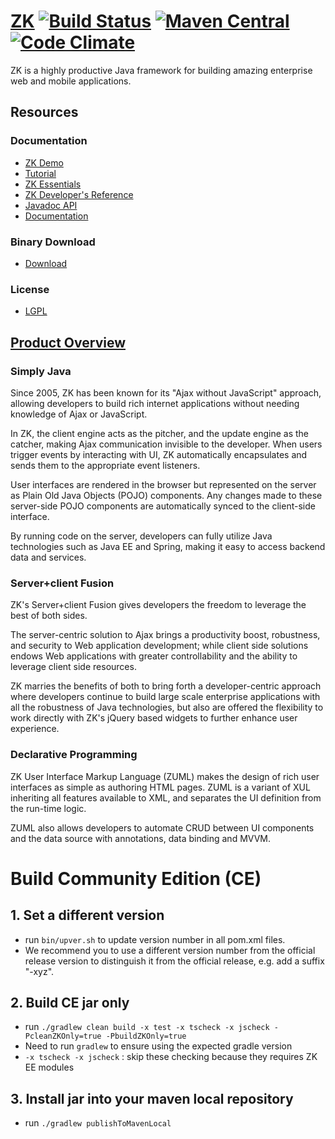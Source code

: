 # [ZK](http://www.zkoss.org/) [![Build Status](https://github.com/zkoss/zk/workflows/zk-build/badge.svg)](https://github.com/zkoss/zk/actions?query=workflow%3Azk-build) [![Maven Central](https://maven-badges.herokuapp.com/maven-central/org.zkoss.zk/zk/badge.svg)](https://maven-badges.herokuapp.com/maven-central/org.zkoss.zk/zk) [![Code Climate](https://codeclimate.com/github/zkoss/zk/badges/gpa.svg)](https://codeclimate.com/github/zkoss/zk)
ZK is a highly productive Java framework for building amazing enterprise web
and mobile applications.

## Resources

### Documentation
* [ZK Demo](https://www.zkoss.org/zkdemo/)
* [Tutorial](https://www.zkoss.org/documentation#Getting_Started)
* [ZK Essentials](https://books.zkoss.org/zkessentials-book/master/)
* [ZK Developer's Reference](http://books.zkoss.org/wiki/ZK_Developer%27s_Reference)
* [Javadoc API](http://www.zkoss.org/javadoc/latest/zk/)
* [Documentation](https://www.zkoss.org/documentation)

### Binary Download

* [Download](http://www.zkoss.org/download/zk/ce)

### License

 * [LGPL](http://www.gnu.org/licenses/lgpl-2.1.html)

## [Product Overview](http://www.zkoss.org/product/zk)

### Simply Java

Since 2005, ZK has been known for its "Ajax without JavaScript" approach, allowing developers to build rich internet applications without needing knowledge of Ajax or JavaScript.

In ZK, the client engine acts as the pitcher, and the update engine as the catcher, making Ajax communication invisible to the developer. When users trigger events by interacting with UI, ZK automatically encapsulates and sends them to the appropriate event listeners.

User interfaces are rendered in the browser but represented on the server as Plain Old Java Objects (POJO) components. Any changes made to these server-side POJO components are automatically synced to the client-side interface.

By running code on the server, developers can fully utilize Java technologies such as Java EE and Spring, making it easy to access backend data and services.


### Server+client Fusion

ZK's Server+client Fusion gives developers the freedom to leverage the best
of both sides.

The server-centric solution to Ajax brings a productivity boost, robustness,
and security to Web application development; while client side solutions
endows Web applications with greater controllability and the ability to
leverage client side resources.

ZK marries the benefits of both to bring forth a developer-centric approach
where developers continue to build large scale enterprise applications with
all the robustness of Java technologies, but also are offered the flexibility
to work directly with ZK's jQuery based widgets to further enhance user
experience.

### Declarative Programming

ZK User Interface Markup Language (ZUML) makes the design of rich user interfaces
as simple as authoring HTML pages. ZUML is a variant of XUL inheriting all
features available to XML, and separates the UI definition from the run-time logic.

ZUML also allows developers to automate CRUD between UI components and the data
source with annotations, data binding and MVVM.


# Build Community Edition (CE)
## 1. Set a different version
* run `bin/upver.sh` to update version number in all pom.xml files.
* We recommend you to use a different version number from the official release version to distinguish it from the official release, e.g. add a suffix "-xyz".
## 2. Build CE jar only
* run `./gradlew clean build -x test -x tscheck -x jscheck -PcleanZKOnly=true -PbuildZKOnly=true`
* Need to run `gradlew` to ensure using the expected gradle version
* `-x tscheck -x jscheck` : skip these checking because they requires ZK EE modules
## 3. Install jar into your maven local repository
* run `./gradlew publishToMavenLocal`